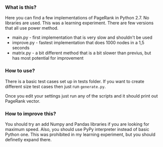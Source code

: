 ### What is this?
Here you can find a few implementations of PageRank in Python 2.7. No libraries are used. This was a learning experiment. There are few versions that all use power method.

* main.py - first implementation that is very slow and shouldn't be used
* improve.py - fastest implementation that does 1000 nodes in a 1,5 seconds
* matrix.py - a bit different method that is a bit slower than previus, but has most potential for improvement

### How to use?
There is a basic test cases set up in tests folder. If you want to create different size test cases then just run `generate.py`.

Once you edit your settings just run any of the scripts and it should print out PageRank vector.

### How to improve this?
You should try an add Numpy and Pandas libraries if you are looking for maximum speed. Also, you should use PyPy interpreter instead of basic Python one. This was prohibited in my learning experiment, but you should definetly expand there.
